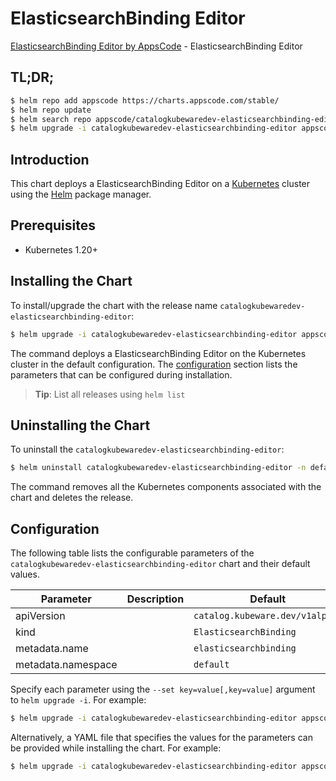 # ElasticsearchBinding Editor

[ElasticsearchBinding Editor by AppsCode](https://byte.builders) - ElasticsearchBinding Editor

## TL;DR;

```bash
$ helm repo add appscode https://charts.appscode.com/stable/
$ helm repo update
$ helm search repo appscode/catalogkubewaredev-elasticsearchbinding-editor --version=v0.17.0
$ helm upgrade -i catalogkubewaredev-elasticsearchbinding-editor appscode/catalogkubewaredev-elasticsearchbinding-editor -n default --create-namespace --version=v0.17.0
```

## Introduction

This chart deploys a ElasticsearchBinding Editor on a [Kubernetes](http://kubernetes.io) cluster using the [Helm](https://helm.sh) package manager.

## Prerequisites

- Kubernetes 1.20+

## Installing the Chart

To install/upgrade the chart with the release name `catalogkubewaredev-elasticsearchbinding-editor`:

```bash
$ helm upgrade -i catalogkubewaredev-elasticsearchbinding-editor appscode/catalogkubewaredev-elasticsearchbinding-editor -n default --create-namespace --version=v0.17.0
```

The command deploys a ElasticsearchBinding Editor on the Kubernetes cluster in the default configuration. The [configuration](#configuration) section lists the parameters that can be configured during installation.

> **Tip**: List all releases using `helm list`

## Uninstalling the Chart

To uninstall the `catalogkubewaredev-elasticsearchbinding-editor`:

```bash
$ helm uninstall catalogkubewaredev-elasticsearchbinding-editor -n default
```

The command removes all the Kubernetes components associated with the chart and deletes the release.

## Configuration

The following table lists the configurable parameters of the `catalogkubewaredev-elasticsearchbinding-editor` chart and their default values.

|     Parameter      | Description |                  Default                   |
|--------------------|-------------|--------------------------------------------|
| apiVersion         |             | <code>catalog.kubeware.dev/v1alpha1</code> |
| kind               |             | <code>ElasticsearchBinding</code>          |
| metadata.name      |             | <code>elasticsearchbinding</code>          |
| metadata.namespace |             | <code>default</code>                       |


Specify each parameter using the `--set key=value[,key=value]` argument to `helm upgrade -i`. For example:

```bash
$ helm upgrade -i catalogkubewaredev-elasticsearchbinding-editor appscode/catalogkubewaredev-elasticsearchbinding-editor -n default --create-namespace --version=v0.17.0 --set apiVersion=catalog.kubeware.dev/v1alpha1
```

Alternatively, a YAML file that specifies the values for the parameters can be provided while
installing the chart. For example:

```bash
$ helm upgrade -i catalogkubewaredev-elasticsearchbinding-editor appscode/catalogkubewaredev-elasticsearchbinding-editor -n default --create-namespace --version=v0.17.0 --values values.yaml
```
